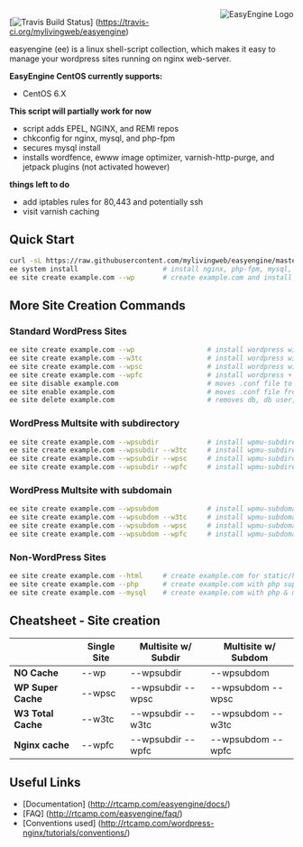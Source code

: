 <img src="https://d3qt5vpr7p9rgn.cloudfront.net/wp-content/uploads/2013/08/easy-engine-logo-2-RS1.png" alt="EasyEngine Logo" align="right" />

[![Travis Build Status](https://travis-ci.org/mylivingweb/easyengine.svg "Travis Build Status")] (https://travis-ci.org/mylivingweb/easyengine)

easyengine (ee) is a linux shell-script collection, which makes it easy to manage your wordpress sites running on nginx web-server.

**EasyEngine CentOS currently supports:**

- CentOS 6.X

**This script will partially work for now**
- script adds EPEL, NGINX, and REMI repos
- chkconfig for nginx, mysql, and php-fpm
- secures mysql install
- installs wordfence, ewww image optimizer, varnish-http-purge, and jetpack plugins (not activated however)

**things left to do**
- add iptables rules for 80,443 and potentially ssh 
- visit varnish caching


## Quick Start

```bash
curl -sL https://raw.githubusercontent.com/mylivingweb/easyengine/master/install.sh | sudo bash         # install easyengine
ee system install                     # install nginx, php-fpm, mysql, only run once
ee site create example.com --wp       # create example.com and install wordpress on it
```
## More Site Creation Commands

### Standard WordPress Sites

```bash
ee site create example.com --wp                  # install wordpress without any page caching
ee site create example.com --w3tc                # install wordpress with w3-total-cache plugin 
ee site create example.com --wpsc                # install wordpress with wp-super-cache plugin 
ee site create example.com --wpfc                # install wordpress + nginx fastcgi_cache
ee site disable example.com 					 # moves .conf file to directory and reloads nginx
ee site enable example.com						 # moves .conf file from directory to conf.d and reload nginx
ee site delete example.com						 # removes db, db user, and webroot, this is permanent
```

### WordPress Multsite with subdirectory 

```bash
ee site create example.com --wpsubdir            # install wpmu-subdirectory without any page caching
ee site create example.com --wpsubdir --w3tc     # install wpmu-subdirectory with w3-total-cache plugin 
ee site create example.com --wpsubdir --wpsc     # install wpmu-subdirectory with wp-super-cache plugin 
ee site create example.com --wpsubdir --wpfc     # install wpmu-subdirectory + nginx fastcgi_cache
```

### WordPress Multsite with subdomain 

```bash
ee site create example.com --wpsubdom            # install wpmu-subdomain without any page caching
ee site create example.com --wpsubdom --w3tc     # install wpmu-subdomain with w3-total-cache plugin 
ee site create example.com --wpsubdom --wpsc     # install wpmu-subdomain with wp-super-cache plugin 
ee site create example.com --wpsubdom --wpfc     # install wpmu-subdomain + nginx fastcgi_cache
```

### Non-WordPress Sites
```bash
ee site create example.com --html     # create example.com for static/html sites
ee site create example.com --php      # create example.com with php support
ee site create example.com --mysql    # create example.com with php & mysql support
```

## Cheatsheet - Site creation


|                    |  Single Site  | 	Multisite w/ Subdir  |	Multisite w/ Subdom  |
|--------------------|---------------|-----------------------|-----------------------|
| **NO Cache**       |  	  --wp     |	    --wpsubdir       |	     --wpsubdom      |
| **WP Super Cache** |	  --wpsc     |	  --wpsubdir --wpsc  |  	--wpsubdom --wpsc  |
| **W3 Total Cache** |    --w3tc     |	  --wpsubdir --w3tc  |  	--wpsubdom --w3tc  |
| **Nginx cache**    |    --wpfc     |    --wpsubdir --wpfc  |  	--wpsubdom --wpfc  |


## Useful Links
- [Documentation] (http://rtcamp.com/easyengine/docs/) 
- [FAQ] (http://rtcamp.com/easyengine/faq/)
- [Conventions used] (http://rtcamp.com/wordpress-nginx/tutorials/conventions/)

